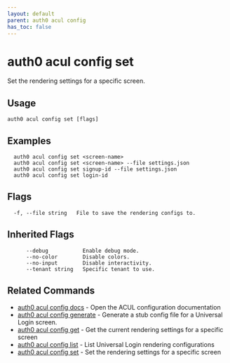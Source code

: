 ```yaml
---
layout: default
parent: auth0 acul config
has_toc: false
---
```

# auth0 acul config set

Set the rendering settings for a specific screen.

## Usage
```
auth0 acul config set [flags]
```

## Examples

```
  auth0 acul config set <screen-name>
  auth0 acul config set <screen-name> --file settings.json
  auth0 acul config set signup-id --file settings.json
  auth0 acul config set login-id
```


## Flags

```
  -f, --file string   File to save the rendering configs to.
```


## Inherited Flags

```
      --debug           Enable debug mode.
      --no-color        Disable colors.
      --no-input        Disable interactivity.
      --tenant string   Specific tenant to use.
```


## Related Commands

- [auth0 acul config docs](auth0_acul_config_docs.md) - Open the ACUL configuration documentation
- [auth0 acul config generate](auth0_acul_config_generate.md) - Generate a stub config file for a Universal Login screen.
- [auth0 acul config get](auth0_acul_config_get.md) - Get the current rendering settings for a specific screen
- [auth0 acul config list](auth0_acul_config_list.md) - List Universal Login rendering configurations
- [auth0 acul config set](auth0_acul_config_set.md) - Set the rendering settings for a specific screen


